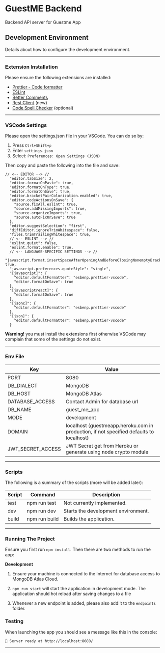 # GuestME Backend

Backend API server for Guestme App

## Development Environment

Details about how to configure the development environment.

---

### Extension Installation

Please ensure the following extensions are installed:

- [Prettier - Code formatter](https://marketplace.visualstudio.com/items?itemName=esbenp.prettier-vscode)
- [ESLint](https://marketplace.visualstudio.com/items?itemName=dbaeumer.vscode-eslint)
- [Better Comments](https://marketplace.visualstudio.com/items?itemName=aaron-bond.better-comments)
- [Rest Client](https://marketplace.visualstudio.com/items?itemName=humao.rest-client) (new)
- [Code Spell Checker](https://marketplace.visualstudio.com/items?itemName=streetsidesoftware.code-spell-checker) (optional)

---

### VSCode Settings

Please open the settings.json file in your VSCode. You can do so by:

1. Press `Ctrl+Shift+p`
2. Enter `settings.json`
3. Select: `Preferences: Open Settings (JSON)`

Then copy and paste the following into the file and save:

```
// <-- EDITOR --> //
  "editor.tabSize": 2,
  "editor.formatOnPaste": true,
  "editor.formatOnType": true,
  "editor.formatOnSave": true,
  "editor.bracketPairColorization.enabled": true,
  "editor.codeActionsOnSave": {
    "source.fixAll.eslint": true,
    "source.addMissingImports": true,
    "source.organizeImports": true,
    "source.autoFixOnSave": true
  },
  "editor.suggestSelection": "first",
  "diffEditor.ignoreTrimWhitespace": false,
  "files.trimTrailingWhitespace": true,
  // <-- ESLINT --> //
  "eslint.quiet": false,
  "eslint.format.enable": true,
  // <-- LANGUAGE-SPECIFIC SETTINGS --> //
  "javascript.format.insertSpaceAfterOpeningAndBeforeClosingNonemptyBrackets": true,
  "javascript.preferences.quoteStyle": "single",
  "[javascript]": {
    "editor.defaultFormatter": "esbenp.prettier-vscode",
    "editor.formatOnSave": true
  },
  "[javascriptreact]": {
    "editor.formatOnSave": true
  },
  "[jsonc]": {
    "editor.defaultFormatter": "esbenp.prettier-vscode"
  },
  "[json]": {
    "editor.defaultFormatter": "esbenp.prettier-vscode"
  }
```

**Warning!** you must install the extensions first otherwise VSCode may complain that some of the settings do not exist.

---

### Env File

| Key               | Value                                                                                   |
| ----------------- | --------------------------------------------------------------------------------------- |
| PORT              | 8080                                                                                    |
| DB_DIALECT        | MongoDB                                                                                 |
| DB_HOST           | MongoDB Atlas                                                                           |
| DATABASE_ACCESS   | Contact Admin for database url                                                          |
| DB_NAME           | guest_me_app                                                                            |
| MODE              | development                                                                             |
| DOMAIN            | localhost (guestmeapp.heroku.com in production, if not specified defaults to localhost) |
| JWT_SECRET_ACCESS | JWT Secret get from Heroku or generate using node crypto module                         |

---

### Scripts

The following is a summary of the scripts (more will be added later):

| Script | Command       | Description                         |
| ------ | ------------- | ----------------------------------- |
| test   | npm run test  | Not currently implemented.          |
| dev    | npm run dev   | Starts the development environment. |
| build  | npm run build | Builds the application.             |

---

### Running The Project

Ensure you first run `npm install`. Then there are two methods to run the app:

**Development**

1. Ensure your machine is connected to the Internet for database access to MongoDB Atlas Cloud.

2. `npm run start` will start the application in development mode. The application should hot reload after saving changes to a file

3. Whenever a new endpoint is added, please also add it to the `endpoints` folder.

### Testing

When launching the app you should see a message like this in the console:

`🛫 Server ready at http://localhost:8080/`

---
